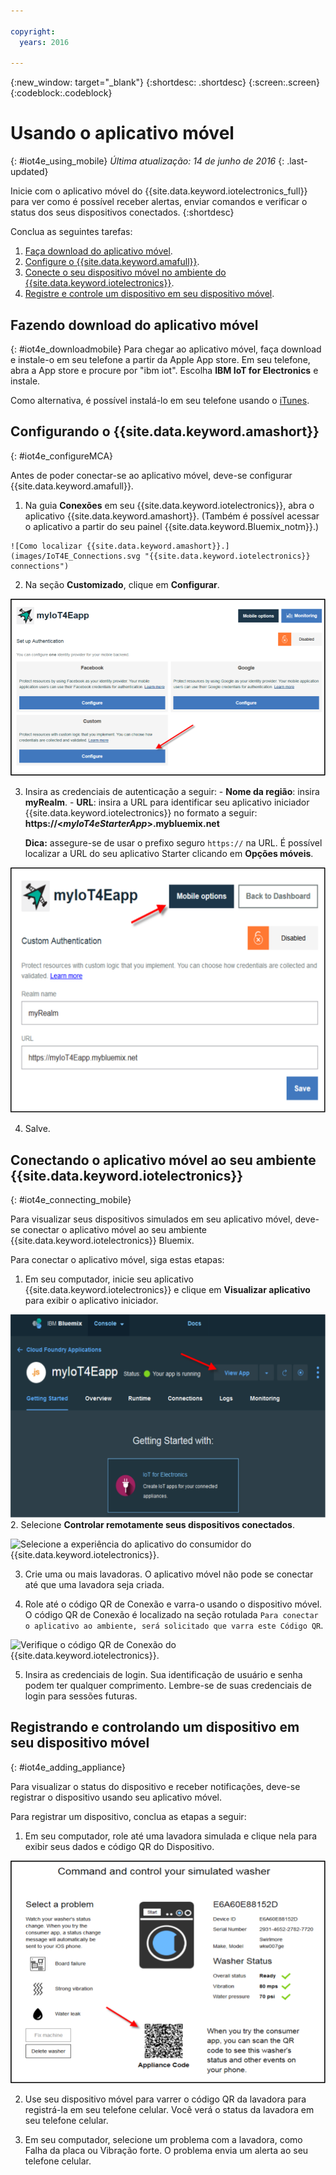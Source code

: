```yaml
---

copyright:
  years: 2016

---
```



<!-- Common attributes used in the template are defined as follows: -->
{:new_window: target="_blank"}
{:shortdesc: .shortdesc}
{:screen:.screen}
{:codeblock:.codeblock}

# Usando o aplicativo móvel
{: #iot4e_using_mobile}
*Última atualização: 14 de junho de 2016*
{: .last-updated}

Inicie com o aplicativo móvel do {{site.data.keyword.iotelectronics_full}} para ver como é possível receber alertas, enviar comandos e verificar o status dos seus dispositivos conectados.
{:shortdesc}

Conclua as seguintes tarefas:
1. [Faça download do aplicativo móvel](#iot4e_downloadmobile).
2. [Configure o {{site.data.keyword.amafull}}](#iot4e_configureMCA).
3. [Conecte o seu dispositivo móvel no ambiente do {{site.data.keyword.iotelectronics}}](#iot4e_connecting_mobile).
4. [Registre e controle um dispositivo em seu dispositivo móvel](#iot4e_adding_appliance).


 ## Fazendo download do aplicativo móvel
 {: #iot4e_downloadmobile}
 Para chegar ao aplicativo móvel, faça download e instale-o em seu telefone a partir da Apple App store.  Em seu telefone, abra a App store e procure por "ibm iot". Escolha **IBM IoT for Electronics** e
instale.

 Como alternativa, é possível instalá-lo em seu telefone usando o [iTunes](https://itunes.apple.com/us/app/ibm-iot-for-electronics/id1103404928?ls=1&mt=8).

## Configurando o {{site.data.keyword.amashort}}
{: #iot4e_configureMCA}

Antes de poder conectar-se ao aplicativo móvel, deve-se configurar {{site.data.keyword.amafull}}.  

  1. Na guia **Conexões** em seu {{site.data.keyword.iotelectronics}}, abra o aplicativo {{site.data.keyword.amashort}}. (Também é possível acessar o aplicativo a partir do seu painel {{site.data.keyword.Bluemix_notm}}.)  

    ![Como localizar {{site.data.keyword.amashort}}.](images/IoT4E_Connections.svg "{{site.data.keyword.iotelectronics}} connections")

  2. Na seção **Customizado**, clique em **Configurar**.

   ![Configurar o {{site.data.keyword.amashort}}.](images/MCA_config_pg.svg "{{site.data.keyword.amashort}} Set Up Authentication page")  

  3. Insira as credenciais de autenticação a seguir:
    - **Nome da região**: insira **myRealm**.
    - **URL**: insira a URL para identificar seu aplicativo iniciador {{site.data.keyword.iotelectronics}} no
formato a seguir: **https://<*myIoT4eStarterApp*>.mybluemix.net**  

      **Dica:** assegure-se de usar o prefixo seguro `https://` na URL. É possível localizar a URL do seu aplicativo Starter clicando em **Opções
móveis**.

  ![{{site.data.keyword.amashort}} Entrada de autenticação customizada.](images/MCA_config_pg2.svg "{{site.data.keyword.amashort}} Custom Authenticationentry")  


  4. Salve.

## Conectando o aplicativo móvel ao seu ambiente {{site.data.keyword.iotelectronics}}
{: #iot4e_connecting_mobile}

Para visualizar seus dispositivos simulados em seu aplicativo móvel, deve-se conectar o aplicativo móvel ao seu ambiente {{site.data.keyword.iotelectronics}} Bluemix.

Para conectar o aplicativo móvel, siga estas etapas:

  1. Em seu computador, inicie seu aplicativo {{site.data.keyword.iotelectronics}} e clique em **Visualizar aplicativo** para exibir o aplicativo iniciador.  

  ![{{site.data.keyword.iotelectronics}}  Página Introdução ao aplicativo de visualização destacado.](images/IoT4E_getting_started.svg "{{site.data.keyword.iotelectronics}} Getting Started page with View App")  
  2. Selecione **Controlar remotamente seus dispositivos conectados**.

  ![Selecione a
experiência do aplicativo do consumidor do {{site.data.keyword.iotelectronics}}.](images/IoT4E_consumer_app.svg "{{site.data.keyword.iotelectronics}} Consumer app experience")

  3. Crie uma ou mais lavadoras. O aplicativo móvel não pode se conectar até que uma lavadora seja criada.

  4.	Role até o código QR de Conexão e varra-o usando o dispositivo móvel. O código QR de Conexão é localizado na seção rotulada
`Para conectar o aplicativo ao ambiente, será solicitado que varra este Código QR`.

  ![Verifique o
código QR de Conexão do {{site.data.keyword.iotelectronics}}.](images/iot4e_mobile_connect_QR.svg "{{site.data.keyword.iotelectronics}} Connection QR code")

  5. Insira as credenciais de login. Sua identificação de usuário e senha podem ter qualquer comprimento. Lembre-se de suas credenciais de login para sessões futuras.  

## Registrando e controlando um dispositivo em seu dispositivo móvel
{: #iot4e_adding_appliance}

Para visualizar o status do dispositivo e receber notificações, deve-se registrar o dispositivo usando seu aplicativo móvel.

Para registrar um dispositivo, conclua as etapas a seguir:

  1. Em seu computador, role até uma lavadora simulada e clique nela para exibir seus dados e código QR do Dispositivo.

  ![Selecione uma lavadora.](images/IoT4E_mobile_washer_QR.svg "Select a washer.")

  2.	Use seu dispositivo móvel para varrer o código QR da lavadora para registrá-la em seu telefone celular. Você verá o status da lavadora em seu telefone celular.

  3. Em seu computador, selecione um problema com a lavadora, como Falha da placa ou Vibração forte.  O problema envia um alerta ao seu telefone celular.
